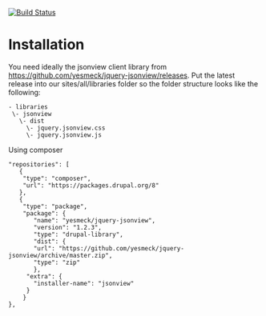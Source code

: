 [![Build Status](https://travis-ci.org/Jaesin/json_field.svg?branch=8.x-1.x)](https://travis-ci.org/Jaesin/json_field)

# Installation

You need ideally the jsonview client library from
https://github.com/yesmeck/jquery-jsonview/releases. Put the latest release into
our sites/all/libraries folder so the folder structure looks like the following:

```
- libraries
 \- jsonview
   \- dist
     \- jquery.jsonview.css
     \- jquery.jsonview.js
```
Using composer

```    
"repositories": [
   {
    "type": "composer",
    "url": "https://packages.drupal.org/8"
   },
   {
    "type": "package",
    "package": {
       "name": "yesmeck/jquery-jsonview",
       "version": "1.2.3",
       "type": "drupal-library",
       "dist": {
       "url": "https://github.com/yesmeck/jquery-jsonview/archive/master.zip",
       "type": "zip"
       },
     "extra": {
       "installer-name": "jsonview"
     }
    }
},

